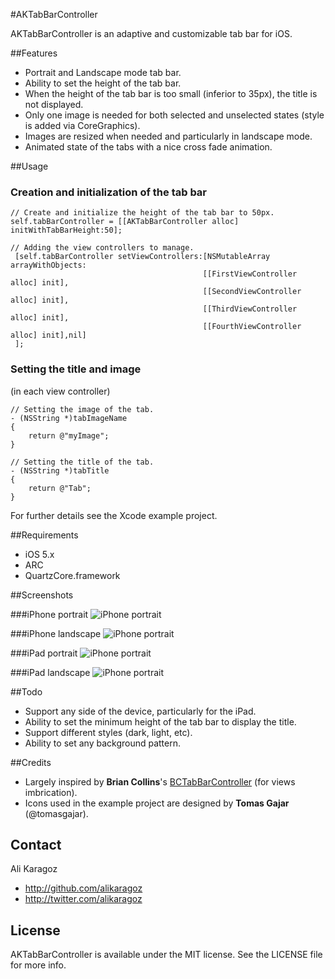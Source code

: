 #AKTabBarController

AKTabBarController is an adaptive and customizable tab bar for iOS.


##Features
- Portrait and Landscape mode tab bar.
- Ability to set the height of the tab bar.
- When the height of the tab bar is too small (inferior to 35px), the title is not displayed. 
- Only one image is needed for both selected and unselected states (style is added via CoreGraphics).
- Images are resized when needed and particularly in landscape mode.
- Animated state of the tabs with a nice cross fade animation.

##Usage
### Creation and initialization of the tab bar
	// Create and initialize the height of the tab bar to 50px.
	self.tabBarController = [[AKTabBarController alloc] initWithTabBarHeight:50];
	
	// Adding the view controllers to manage.
	 [self.tabBarController setViewControllers:[NSMutableArray arrayWithObjects:
                                               [[FirstViewController alloc] init],
                                               [[SecondViewController alloc] init],
                                               [[ThirdViewController alloc] init],
                                               [[FourthViewController alloc] init],nil]
     ];

### Setting the title and image
(in each view controller)

	// Setting the image of the tab.
	- (NSString *)tabImageName
	{
		return @"myImage";
	}
	
	// Setting the title of the tab.
	- (NSString *)tabTitle
	{
		return @"Tab";
	}
	

For further details see the Xcode example project.

##Requirements
- iOS 5.x
- ARC
- QuartzCore.framework

##Screenshots

###iPhone portrait
![iPhone portrait](https://github.com/alikaragoz/AKTabBarController/raw/master/Screenshots/iphone-portrait.png)

###iPhone landscape
![iPhone portrait](https://github.com/alikaragoz/AKTabBarController/raw/master/Screenshots/iphone-landscape.png)

###iPad portrait
![iPhone portrait](https://github.com/alikaragoz/AKTabBarController/raw/master/Screenshots/ipad-portrait.png)

###iPad landscape
![iPhone portrait](https://github.com/alikaragoz/AKTabBarController/raw/master/Screenshots/ipad-landscape.png)

##Todo
- Support any side of the device, particularly for the iPad.
- Ability to set the minimum height of the tab bar to display the title.
- Support different styles (dark, light, etc).
- Ability to set any background pattern.

##Credits
- Largely inspired by **Brian Collins**'s [BCTabBarController](https://github.com/briancollins/BCTabBarController) (for views imbrication).
- Icons used in the example project are designed by **Tomas Gajar** (@tomasgajar).

## Contact

Ali Karagoz

- http://github.com/alikaragoz
- http://twitter.com/alikaragoz

## License

AKTabBarController is available under the MIT license. See the LICENSE file for more info.